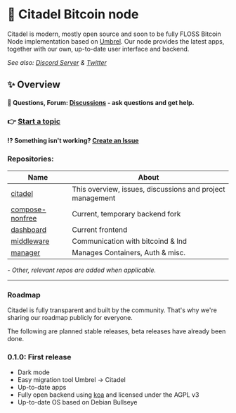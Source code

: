 # 🏰 Citadel Bitcoin node

Citadel is modern, mostly open source and soon to be fully FLOSS Bitcoin Node implementation based on [Umbrel](https://github.com/getumbrel/umbrel).
Our node provides the latest apps, together with our own, up-to-date user interface and backend.

*See also: [Discord Server](https://discord.gg/6U3kM2cjdB) & [Twitter](https://twitter.com/runcitadel)*

## ✨ Overview

#### 💬 Questions, Forum: **[Discussions](https://github.com/runcitadel/citadel/discussions)** - ask questions and get help.
### 👉 [Start a topic](https://github.com/runcitadel/citadel/discussions/new)
#### ⁉ Something isn't working? [Create an Issue](https://github.com/runcitadel/citadel/issues/new)

### Repositories:

| Name | About |
| --- | --- |
| [citadel](https://github.com/runcitadel/citadel/) | This overview, issues, discussions and project management |
| [compose-nonfree](https://github.com/runcitadel/compose-nonfree) | Current, temporary backend fork |
| [dashboard](https://github.com/runcitadel/dashboard) | Current frontend |
| [middleware](https://github.com/runcitadel/middleware) | Communication with bitcoind & lnd |
| [manager](https://github.com/runcitadel/manager) | Manages Containers, Auth & misc. |

*- Other, relevant repos are added when applicable.*

---
### Roadmap

Citadel is fully transparent and built by the community. That's why we're sharing our roadmap publicly for everyone.

The following are planned stable releases, beta releases have already been done.

### 0.1.0: First release

- Dark mode
- Easy migration tool Umbrel -> Citadel
- Up-to-date apps
- Fully open backend using [koa](https://github.com/koajs/koa) and licensed under the AGPL v3
- Up-to-date OS based on Debian Bullseye
